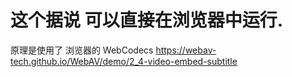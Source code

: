

# 这个据说 可以直接在浏览器中运行.

原理是使用了 浏览器的 WebCodecs 
https://webav-tech.github.io/WebAV/demo/2_4-video-embed-subtitle 